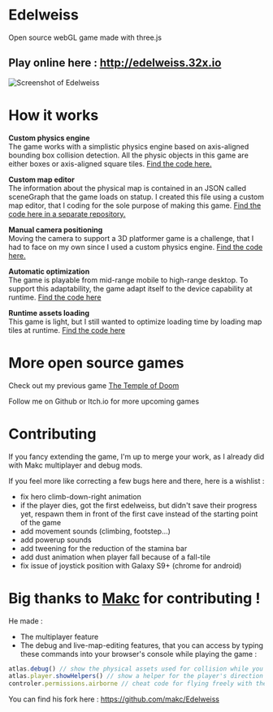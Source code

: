 # Edelweiss

Open source webGL game made with three.js

## Play online here : http://edelweiss.32x.io

![Screenshot of Edelweiss](https://felixmariotto.s3.eu-west-3.amazonaws.com/new_teaser_github1.gif)

# How it works

**Custom physics engine**    
The game works with a simplistic physics engine based on axis-aligned bounding box collision detection. All the physic objects in this game are either boxes or axis-aligned square tiles. [Find the code here.](https://github.com/felixmariotto/Edelweiss/blob/master/public/js/controler.js)

**Custom map editor**    
The information about the physical map is contained in an JSON called sceneGraph that the game loads on statup. I created this file using a custom map editor, that I coding for the sole purpose of making this game. [Find the code here in a separate repository.](https://github.com/felixmariotto/Edelweiss-Editor)

**Manual camera positioning**    
Moving the camera to support a 3D platformer game is a challenge, that I had to face on my own since I used a custom physics engine. [Find the code here.](https://github.com/felixmariotto/Edelweiss/blob/master/public/js/CameraControl.js)

**Automatic optimization**    
The game is playable from mid-range mobile to high-range desktop. To support this adaptability, the game adapt itself to the device capability at runtime. [Find the code here](https://github.com/felixmariotto/Edelweiss/blob/master/public/js/Optimizer.js)

**Runtime assets loading**    
This game is light, but I still wanted to optimize loading time by loading map tiles at runtime. [Find the code here](https://github.com/felixmariotto/Edelweiss/blob/master/public/js/MapManager.js)

# More open source games

Check out my previous game [The Temple of Doom](https://github.com/felixmariotto/Temple_Of_Doom)

Follow me on Github or Itch.io for more upcoming games

# Contributing

If you fancy extending the game, I'm up to merge your work, as I already did with Makc multiplayer and debug mods.

If you feel more like correcting a few bugs here and there, here is a wishlist :
- fix hero climb-down-right animation
- if the player dies, got the first edelweiss, but didn't save their progress yet, respawn them in front of the first cave instead of the starting point of the game
- add movement sounds (climbing, footstep...)
- add powerup sounds
- add tweening for the reduction of the stamina bar
- add dust animation when player fall because of a fall-tile
- fix issue of joystick position with Galaxy S9+ (chrome for android)

# Big thanks to [Makc](https://github.com/makc) for contributing !

He made :
- The multiplayer feature
- The debug and live-map-editing features, that you can access by typing these commands into your browser's console while playing the game :
```javascript
atlas.debug() // show the physical assets used for collision while you play, and UI for editing the map
atlas.player.showHelpers() // show a helper for the player's direction
controler.permissions.airborne // cheat code for flying freely with the glider
```

You can find his fork here : https://github.com/makc/Edelweiss
